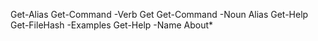 Get-Alias
Get-Command -Verb Get
Get-Command -Noun Alias
Get-Help Get-FileHash -Examples
Get-Help -Name About*
